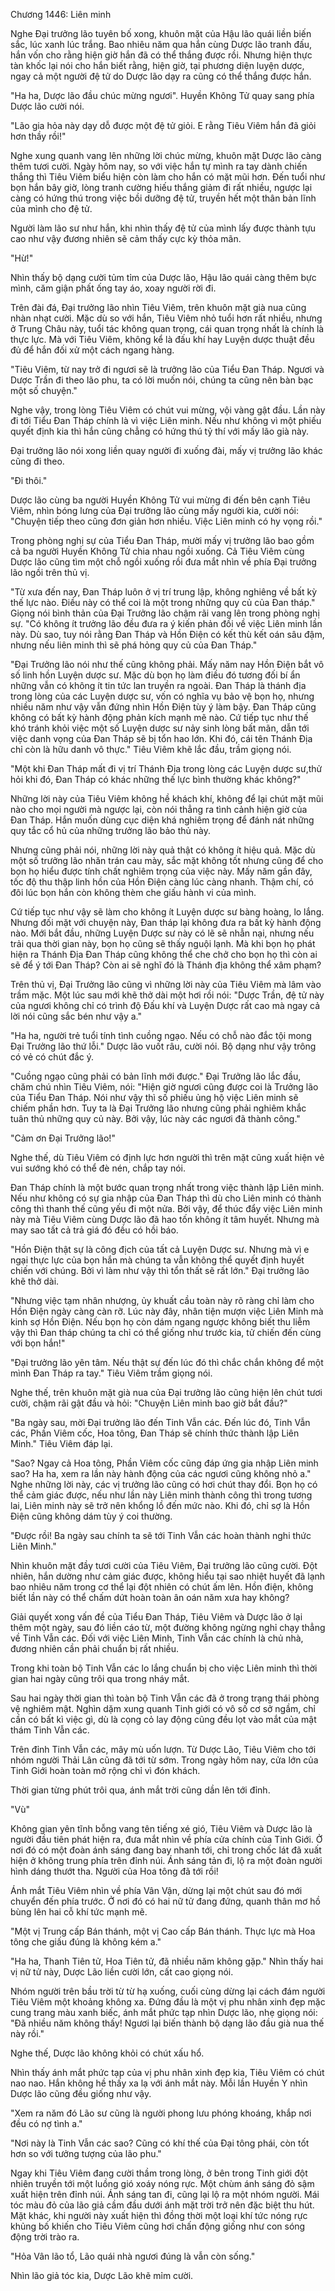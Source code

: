 




Chương 1446: Liên minh


Nghe Đại trưởng lão tuyên bố xong, khuôn mặt của Hậu lão quái liền biến sắc, lúc xanh lúc trắng. Bao nhiêu năm qua hắn cùng Dược lão tranh đấu, hắn vốn cho rằng hiện giờ hắn đã có thể thắng được rồi. Nhưng hiện thực tàn khốc lại nói cho hắn biết rằng, hiện giờ, tại phương diện luyện dược, ngay cả một người đệ tử do Dược lão dạy ra cũng có thể thắng được hắn.

"Ha ha, Dược lão đầu chúc mừng ngươi". Huyền Không Tử quay sang phía Dược lão cười nói.

"Lão gia hỏa này dạy dỗ được một đệ tử giỏi. E rằng Tiêu Viêm hắn đã giỏi hơn thầy rồi!"

Nghe xung quanh vang lên những lời chúc mừng, khuôn mặt Dược lão càng thêm tươi cười. Ngày hôm nay, so với việc hắn tự mình ra tay dành chiến thắng thì Tiêu Viêm biểu hiện còn làm cho hắn có mặt mũi hơn. Đến tuổi như bọn hắn bây giờ, lòng tranh cường hiếu thắng giảm đi rất nhiều, ngược lại càng có hứng thú trong việc bồi dưỡng đệ tử, truyền hết một thân bản lĩnh của mình cho đệ tử.

Người làm lão sư như hắn, khi nhìn thấy đệ tử của mình lấy được thành tựu cao như vậy đương nhiên sẽ cảm thấy cực kỳ thỏa mãn.

"Hừ!"

Nhìn thấy bộ dạng cười tủm tỉm của Dược lão, Hậu lão quái càng thêm bực mình, căm giận phất ống tay áo, xoay người rời đi.

Trên đài đá, Đại trưởng lão nhìn Tiêu Viêm, trên khuôn mặt già nua cũng nhàn nhạt cười. Mặc dù so với hắn, Tiêu Viêm nhỏ tuổi hơn rất nhiều, nhưng ở Trung Châu này, tuổi tác không quan trọng, cái quan trọng nhất là chính là thực lực. Mà với Tiêu Viêm, không kể là đấu khí hay Luyện dược thuật đều đủ để hắn đối xử một cách ngang hàng.

"Tiêu Viêm, từ nay trở đi ngươi sẽ là trưởng lão của Tiểu Đan Tháp. Ngươi và Dược Trần đi theo lão phu, ta có lời muốn nói, chúng ta cũng nên bàn bạc một số chuyện."

Nghe vậy, trong lòng Tiêu Viêm có chút vui mừng, vội vàng gật đầu. Lần này đi tới Tiểu Đan Tháp chính là vì việc Liên minh. Nếu như không vì một phiếu quyết định kia thì hắn cũng chẳng có hứng thú tỷ thí với mấy lão già này.

Đại trưởng lão nói xong liền quay người đi xuống đài, mấy vị trưởng lão khác cũng đi theo.

"Đi thôi."

Dược lão cùng ba người Huyền Không Tử vui mừng đi đến bên cạnh Tiêu Viêm, nhìn bóng lưng của Đại trưởng lão cùng mấy người kia, cười nói: "Chuyện tiếp theo cũng đơn giản hơn nhiều. Việc Liên minh có hy vọng rồi."

Trong phòng nghị sự của Tiểu Đan Tháp, mười mấy vị trưởng lão bao gồm cả ba người Huyền Không Tử chia nhau ngồi xuống. Cả Tiêu Viêm cùng Dược lão cũng tìm một chỗ ngồi xuống rồi đưa mắt nhìn về phía Đại trưởng lão ngồi trên thủ vị.

"Từ xưa đến nay, Đan Tháp luôn ở vị trí trung lập, không nghiêng về bất kỳ thế lực nào. Điều này có thể coi là một trong những quy củ của Đan tháp." Giọng nói bình thản của Đại Trưởng lão chậm rãi vang lên trong phòng nghị sự. "Có không ít trưởng lão đều đưa ra ý kiến phản đối về việc Liên minh lần này. Dù sao, tuy nói rằng Đan Tháp và Hồn Điện có kết thù kết oán sâu đậm, nhưng nếu liên minh thì sẽ phá hỏng quy củ của Đan Tháp."

"Đại Trưởng lão nói như thế cũng không phải. Mấy năm nay Hồn Điện bắt vô số linh hồn Luyện dược sư. Mặc dù bọn họ làm điều đó tương đối bí ẩn những vẫn có không ít tin tức lan truyền ra ngoài. Đan Tháp là thánh địa trong lòng của các Luyện dược sư, vốn có nghĩa vụ bảo vệ bọn họ, nhưng nhiều năm như vậy vẫn đứng nhìn Hồn Điện tùy ý làm bậy. Đan Tháp cũng không có bất kỳ hành động phản kích mạnh mẽ nào. Cứ tiếp tục như thế khó tránh khỏi việc một số Luyện dược sư nảy sinh lòng bất mãn, dẫn tới việc danh vọng của Đan Tháp sẽ bị tổn hao lớn. Khi đó, cái tên Thánh Địa chỉ còn là hữu danh vô thực." Tiêu Viêm khẽ lắc đầu, trầm giọng nói.

"Một khi Đan Tháp mất đi vị trí Thánh Địa trong lòng các Luyện dược sư,thử hỏi khi đó, Đan Tháp có khác những thế lực bình thường khác không?"

Những lời này của Tiêu Viêm không hề khách khí, không để lại chút mặt mũi nào cho mọi người mà ngược lại, còn nói thẳng ra tình cảnh hiện giờ của Đan Tháp. Hắn muốn dùng cục diện khá nghiêm trọng để đánh nát những quy tắc cổ hủ của những trưởng lão bảo thủ này.

Nhưng cũng phải nói, những lời này quả thật có không ít hiệu quả. Mặc dù một số trưởng lão nhăn trán cau mày, sắc mặt không tốt nhưng cũng để cho bọn họ hiểu được tính chất nghiêm trọng của việc này. Mấy năm gần đây, tốc độ thu thập linh hồn của Hồn Điện càng lúc càng nhanh. Thậm chí, có đôi lúc bọn hắn còn không thèm che giấu hành vi của mình.

Cứ tiếp tục như vậy sẽ làm cho không ít Luyện dược sư bàng hoàng, lo lắng. Nhưng đối mặt với chuyện này, Đan tháp lại không đưa ra bất kỳ hành động nào. Mới bắt đầu, những Luyện Dược sư này có lẽ sẽ nhẫn nại, nhưng nếu trải qua thời gian này, bọn họ cũng sẽ thấy nguội lạnh. Mà khi bọn họ phát hiện ra Thánh Địa Đan Tháp cũng không thể che chở cho bọn họ thì còn ai sẽ để ý tới Đan Tháp? Còn ai sẽ nghĩ đó là Thánh địa không thể xâm phạm?

Trên thủ vị, Đại Trưởng lão cũng vì những lời này của Tiêu Viêm mà lâm vào trầm mặc. Một lúc sau mới khẽ thở dài một hơi rồi nói: "Dược Trần, đệ tử này của ngươi không chỉ có trình độ Đấu khí và Luyện Dược rất cao mà ngay cả lời nói cũng sắc bén như vậy a."

"Ha ha, người trẻ tuổi tính tình cuồng ngạo. Nếu có chỗ nào đắc tội mong Đại Trưởng lão thứ lỗi." Dược lão vuốt râu, cười nói. Bộ dạng như vậy trông có vẻ có chút đắc ý.

"Cuồng ngạo cũng phải có bản lĩnh mới được." Đại Trưởng lão lắc đầu, chăm chú nhìn Tiêu Viêm, nói: "Hiện giờ ngươi cũng được coi là Trưởng lão của Tiểu Đan Tháp. Nói như vậy thì số phiếu ủng hộ việc Liên minh sẽ chiếm phần hơn. Tuy ta là Đại Trưởng lão nhưng cũng phải nghiêm khắc tuân thủ những quy củ này. Bởi vậy, lúc này các ngươi đã thành công."

"Cảm ơn Đại Trưởng lão!"

Nghe thế, dù Tiêu Viêm có định lực hơn người thì trên mặt cũng xuất hiện vẻ vui sướng khó có thể đè nén, chắp tay nói.

Đan Tháp chính là một bước quan trọng nhất trong việc thành lập Liên minh. Nếu như không có sự gia nhập của Đan Tháp thì dù cho Liên minh có thành công thì thanh thế cũng yếu đi một nửa. Bởi vậy, để thúc đẩy việc Liên minh này mà Tiêu Viêm cùng Dược lão đã hao tốn không ít tâm huyết. Nhưng mà may sao tất cả trả giá đó đều có hồi báo.

"Hồn Điện thật sự là công địch của tất cả Luyện Dược sư. Nhưng mà vì e ngại thực lực của bọn hắn mà chúng ta vẫn không thể quyết định huyết chiến với chúng. Bởi vì làm như vậy thì tổn thất sẽ rất lớn." Đại trưởng lão khẽ thở dài.

"Nhưng việc tạm nhân nhượng, ủy khuất cầu toàn này rõ ràng chỉ làm cho Hồn Điện ngày càng càn rỡ. Lúc này đây, nhân tiện mượn việc Liên Minh mà kinh sợ Hồn Điện. Nếu bọn họ còn dám ngang ngược không biết thu liễm vậy thì Đan tháp chúng ta chỉ có thể giống như trước kia, tử chiến đến cùng với bọn hắn!"

"Đại trưởng lão yên tâm. Nếu thật sự đến lúc đó thì chắc chắn không để một mình Đan Tháp ra tay." Tiêu Viêm trầm giọng nói.

Nghe thế, trên khuôn mặt già nua của Đại trưởng lão cũng hiện lên chút tươi cười, chậm rãi gật đầu và hỏi: "Chuyện Liên minh bao giờ bắt đầu?"

"Ba ngày sau, mời Đại trưởng lão đến Tinh Vẫn các. Đến lúc đó, Tinh Vẫn các, Phần Viêm cốc, Hoa tông, Đan Tháp sẽ chính thức thành lập Liên Minh." Tiêu Viêm đáp lại.

"Sao? Ngay cả Hoa tông, Phần Viêm cốc cũng đáp ứng gia nhập Liên minh sao? Ha ha, xem ra lần này hành động của các ngươi cũng không nhỏ a." Nghe những lời này, các vị trưởng lão cũng có hơi chút thay đổi. Bọn họ có thể cảm giác được, nếu như lần này Liên minh thành công thì trong tương lai, Liên minh này sẽ trở nên khổng lồ đến mức nào. Khi đó, chỉ sợ là Hồn Điện cũng không dám tùy ý coi thường.

"Được rồi! Ba ngày sau chính ta sẽ tới Tinh Vẫn các hoàn thành nghi thức Liên Minh."

Nhìn khuôn mặt đầy tươi cười của Tiêu Viêm, Đại trưởng lão cũng cười. Đột nhiên, hắn dường như cảm giác được, không hiểu tại sao nhiệt huyết đã lạnh bao nhiêu năm trong cơ thể lại đột nhiên có chút ấm lên. Hồn điện, không biết lần này có thể chấm dứt hoàn toàn ân oán năm xưa hay không?

Giải quyết xong vấn đề của Tiểu Đan Tháp, Tiêu Viêm và Dược lão ở lại thêm một ngày, sau đó liền cáo từ, một đường không ngừng nghỉ chạy thẳng về Tinh Vẫn các. Đối với việc Liên Minh, Tinh Vẫn các chính là chủ nhà, đương nhiên cần phải chuẩn bị rất nhiều.

Trong khi toàn bộ Tinh Vẫn các lo lắng chuẩn bị cho việc Liên minh thì thời gian hai ngày cũng trôi qua trong nháy mắt.

Sau hai ngày thời gian thì toàn bộ Tinh Vẫn các đã ở trong trạng thái phòng vệ nghiêm mật. Nghìn dặm xung quanh Tinh giới có vô số cơ sở ngầm, chỉ cần có bất kì việc gì, dù là cọng cỏ lay động cũng đều lọt vào mắt của mật thám Tinh Vẫn các.

Trên đỉnh Tinh Vẫn các, mây mù uốn lượn. Từ Dược Lão, Tiêu Viêm cho tới nhóm người Thải Lân cũng đã tới từ sớm. Trong ngày hôm nay, cửa lớn của Tinh Giới hoàn toàn mở rộng chỉ vì đón khách.

Thời gian từng phút trôi qua, ánh mắt trời cũng dần lên tới đỉnh.

"Vù"

Không gian yên tĩnh bỗng vang tên tiếng xé gió, Tiêu Viêm và Dược lão là người đầu tiên phát hiện ra, đưa mắt nhìn về phía cửa chính của Tinh Giới. Ở nơi đó có một đoàn ánh sáng đang bay nhanh tới, chỉ trong chốc lát đã xuất hiện ở không trung phía trên đỉnh núi. Ánh sáng tản đi, lộ ra một đoàn người hình dáng thướt tha. Người của Hoa tông đã tới rồi!

Ánh mắt Tiêu Viêm nhìn về phía Vân Vận, dừng lại một chút sau đó mới chuyển đến phía trước. Ở nơi đó có hai nữ tử đang đứng, quanh thân mơ hồ bùng lên hai cỗ khí tức mạnh mẽ.

"Một vị Trung cấp Bán thánh, một vị Cao cấp Bán thánh. Thực lực mà Hoa tông che giấu đúng là không kém a."

"Ha ha, Thanh Tiên tử, Hoa Tiên tử, đã nhiều năm không gặp." Nhìn thấy hai vị nữ tử này, Dược Lão liền cười lớn, cất cao giọng nói.

Nhóm người trên bầu trời từ từ hạ xuống, cuối cùng dừng lại cách đám người Tiêu Viêm một khoảng không xa. Đứng đầu là một vị phu nhân xinh đẹp mặc cung trang màu xanh biếc, ánh mắt phức tạp nhìn Dược lão, nhẹ giọng nói: "Đã nhiều năm không thấy! Ngươi lại biến thành bộ dạng lão đầu già nua thế này rồi."

Nghe thế, Dược lão không khỏi có chút xấu hổ.

Nhìn thấy ánh mắt phức tạp của vị phu nhân xinh đẹp kia, Tiêu Viêm có chút nao nao. Hắn không hề thấy xa lạ với ánh mắt này. Mỗi lần Huyền Y nhìn Dược lão cũng đều giống như vậy.

"Xem ra năm đó Lão sư cũng là người phong lưu phóng khoáng, khắp nơi đều có nợ tình a."

"Nơi này là Tinh Vẫn các sao? Cũng có khí thế của Đại tông phái, còn tốt hơn so với tưởng tượng của lão phu."

Ngay khi Tiêu Viêm đang cười thầm trong lòng, ở bên trong Tinh giới đột nhiên truyền tới một luồng gió xoáy nóng rực. Một chùm ánh sáng đỏ sậm xuất hiện trên đỉnh núi. Ánh sáng tan đi, cũng lại lộ ra một nhóm người. Mái tóc màu đỏ của lão giả cầm đầu dưới ánh mặt trời trở nên đặc biệt thu hút. Mặt khác, khi người này xuất hiện thì đồng thời một loại khí tức nóng rực khủng bố khiến cho Tiêu Viêm cũng hơi chấn động giống như con sóng động trời trào ra.

"Hỏa Vân lão tổ, Lão quái nhà ngươi đúng là vẫn còn sống."

Nhìn lão giả tóc kia, Dược Lão khẽ mỉm cười.




